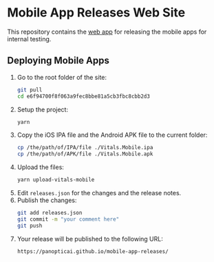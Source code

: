 # Mobile App Releases Web Site

This repository contains the [web app](https://panopticai.github.io/mobile-app-releases/) for releasing the mobile apps for internal testing.


## Deploying Mobile Apps

1. Go to the root folder of the site:
   ```bash
   git pull
   cd e6f94700f8f063a9fec8bbe81a5cb3fbc8cbb2d3
   ```
1. Setup the project:
   ```bash
   yarn
   ```
1. Copy the iOS IPA file and the Android APK file to the current folder:
   ``` bash
   cp /the/path/of/IPA/file ./Vitals.Mobile.ipa
   cp /the/path/of/APK/file ./Vitals.Mobile.apk
   ```
1. Upload the files:
   ```bash
   yarn upload-vitals-mobile
   ```
1. Edit `releases.json` for the changes and the release notes.
1. Publish the changes:
   ```bash
   git add releases.json
   git commit -m "your comment here"
   git push
   ```
1. Your release will be published to the following URL:
   ```
   https://panopticai.github.io/mobile-app-releases/
   ```
